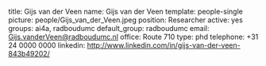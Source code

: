 title: Gijs van der Veen
name: Gijs van der Veen
template: people-single
picture: people/Gijs_van_der_Veen.jpeg
position: Researcher
active: yes
groups: ai4a, radboudumc
default_group: radboudumc
email: Gijs.vanderVeen@radboudumc.nl
office: Route 710
type: phd
telephone: +31 24 0000 0000
linkedin: http://www.linkedin.com/in/gijs-van-der-veen-843b49202/

